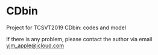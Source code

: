 # CDbin
Project for TCSVT2019 CDbin: codes and model

If there is any problem, please contact the author via email yjm_apple@icloud.com
